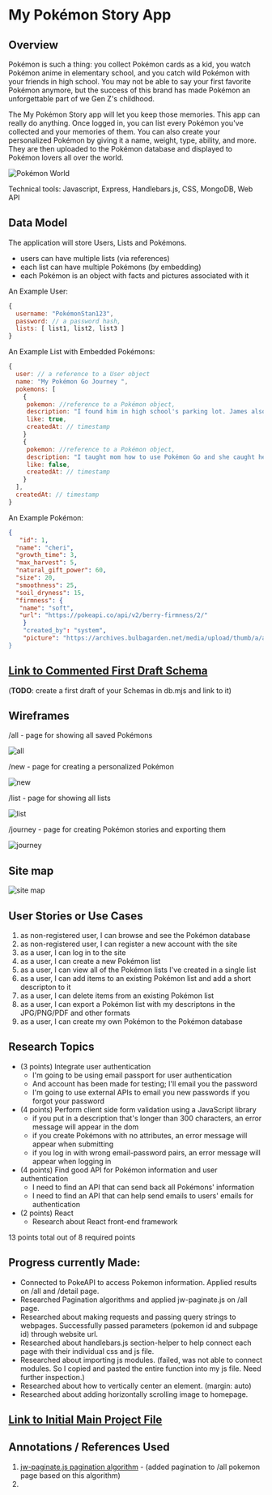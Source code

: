 # My Pokémon Story App 

## Overview

Pokémon is such a thing: you collect Pokémon cards as a kid, you watch Pokémon anime in elementary school, and you catch wild Pokémon with your friends in high school. You may not be able to say your first favorite Pokémon anymore, but the success of this brand has made Pokémon an unforgettable part of we Gen Z's childhood.

The My Pokémon Story app will let you keep those memories. This app can really do anything. Once logged in, you can list every Pokémon you've collected and your memories of them. You can also create your personalized Pokémon by giving it a name, weight, type, ability, and more. They are then uploaded to the Pokémon database and displayed to Pokémon lovers all over the world.

![Pokémon World](https://www.opticflux.com/wp-content/uploads/2021/11/Pokemon_UNITE___Team_Up._Take_Down.___Screenshot_1.0.jpeg)

Technical tools: Javascript, Express, Handlebars.js, CSS, MongoDB, Web API

## Data Model

The application will store Users, Lists and Pokémons.

* users can have multiple lists (via references)
* each list can have multiple Pokémons (by embedding)
* each Pokémon is an object with facts and pictures associated with it

An Example User:

```javascript
{
  username: "PokémonStan123",
  password: // a password hash,
  lists: [ list1, list2, list3 ]
}
```

An Example List with Embedded Pokémons:

```javascript
{
  user: // a reference to a User object
  name: "My Pokémon Go Journey ",
  pokemons: [
    {
     pokemon: //reference to a Pokémon object,
     description: "I found him in high school's parking lot. James also have one.",
     like: true,
     createdAt: // timestamp
    }
    {
     pokemon: //reference to a Pokémon object,
     description: "I taught mom how to use Pokémon Go and she caught her in our kitchen. It was so much fun!",
     like: false,
     createdAt: // timestamp
    }
  ],
  createdAt: // timestamp
}
```

An Example Pokémon:

```JSON
{
   "id": 1,
  "name": "cheri",
  "growth_time": 3,
  "max_harvest": 5,
  "natural_gift_power": 60,
  "size": 20,
  "smoothness": 25,
  "soil_dryness": 15,
  "firmness": {
   "name": "soft",
   "url": "https://pokeapi.co/api/v2/berry-firmness/2/"
    }
    "created_by": "system",
    "picture": "https://archives.bulbagarden.net/media/upload/thumb/a/a7/420Cherubi.png/375px-420Cherubi.png”
}
```

## [Link to Commented First Draft Schema](db.mjs) 

(__TODO__: create a first draft of your Schemas in db.mjs and link to it)

## Wireframes

/all - page for showing all saved Pokémons 

![all](documentation/all.jpg)

/new - page for creating a personalized Pokémon

![new](documentation/new.jpg)

/list - page for showing all lists

![list](documentation/list.jpg)

/journey - page for creating Pokémon stories and exporting them

![journey](documentation/journey.jpg)

## Site map

![site map](documentation/map.png)

## User Stories or Use Cases

1. as non-registered user, I can browse and see the Pokémon database
2. as non-registered user, I can register a new account with the site
3. as a user, I can log in to the site
4. as a user, I can create a new Pokémon list
5. as a user, I can view all of the Pokémon lists I've created in a single list
6. as a user, I can add items to an existing Pokémon list and add a short descripton to it
7. as a user, I can delete items from an existing Pokémon list
8. as a user, I can export a Pokémon list with my descriptons in the JPG/PNG/PDF and other formats
9. as a user, I can create my own Pokémon to the Pokémon database

## Research Topics

* (3 points) Integrate user authentication
    * I'm going to be using email passport for user authentication
    * And account has been made for testing; I'll email you the password
    * I'm going to use external APIs to email you new passwords if you forgot your password
* (4 points) Perform client side form validation using a JavaScript library
    * if you put in a description that's longer than 300 characters, an error message will appear in the dom
    * if you create Pokémons with no attributes, an error message will appear when submitting
    * if you log in with wrong email-password pairs, an error message will appear when logging in
* (4 points) Find good API for Pokémon information and user authentication
    * I need to find an API that can send back all Pokémons' information
    * I need to find an API that can help send emails to users' emails for authentication
* (2 points) React
    * Research about React front-end framework

 13 points total out of 8 required points 

## Progress currently Made:
* Connected to PokeAPI to access Pokemon information. Applied results on /all and /detail page.
* Researched Pagination algorithms and applied jw-paginate.js on /all page.
* Researched about making requests and passing query strings to webpages. Successfully passed parameters (pokemon id and subpage id) through website url.
* Researched about handlebars.js section-helper to help connect each page with their individual css and js file.
* Researched about importing js modules. (failed, was not able to connect modules. So I copied and pasted the entire function into my js file. Need further inspection.)
* Researched about how to vertically center an element. (margin: auto)
* Researched about adding horizontally scrolling image to homepage.

## [Link to Initial Main Project File](app.mjs) 

## Annotations / References Used

1. [jw-paginate.js pagination algorithm](https://jasonwatmore.com/post/2018/08/07/javascript-pure-pagination-logic-in-vanilla-js-typescript) - (added pagination to /all pokemon page based on this algorithm)
2. 

